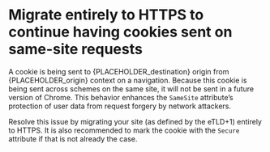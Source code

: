 # Migrate entirely to HTTPS to continue having cookies sent on same-site requests

A cookie is being sent to {PLACEHOLDER_destination} origin from {PLACEHOLDER_origin} context on a navigation. Because this cookie is being sent across schemes on the same site, it will not be sent in a future version of Chrome. This behavior enhances the `SameSite` attribute’s protection of user data from request forgery by network attackers.

Resolve this issue by migrating your site (as defined by the eTLD+1) entirely to HTTPS. It is also recommended to mark the cookie with the `Secure` attribute if that is not already the case.
